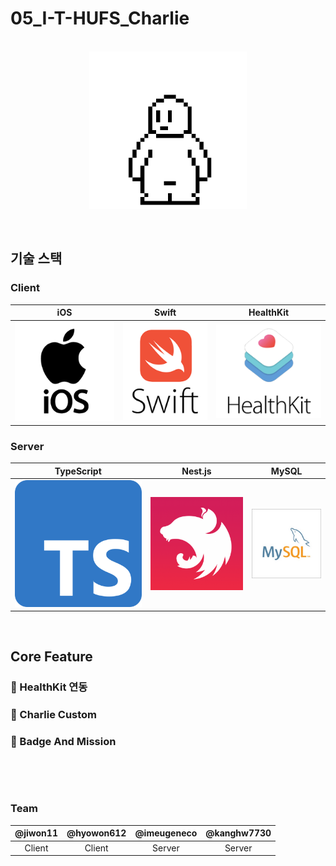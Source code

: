 # 05_I-T-HUFS_Charlie

<p align="center">
  <br>
  <img src="./images/logo.gif" width="50%">
  <br>
</p>


<br>

## 기술 스택
### Client
| iOS |  Swift  |  HealthKit   |
| :--------: | :------: | :-----: |
|   ![iOS]    | ![swift] | ![healthKit] |

### Server
| TypeScript |  Nest.js   |  MySQL   |
| :--------: | :------: | :-----: |
|   ![ts]    | ![Nest] | ![mysql] |

<br>

## Core Feature

### 📌 HealthKit 연동


### 📌 Charlie Custom

### 📌 Badge And Mission



<br>


<p align="justify">

</p>

<br>

### Team
| @jiwon11 |  @hyowon612   |  @imeugeneco  | @kanghw7730 |
| :--------: | :------: | :-----: |  :-----: |
| Client |  Client   |  Server  | Server   | 

<br>

<!-- Stack Icon Refernces -->
[ts]: /images/stack/typescript.png
[Nest]: /images/stack/nestjs.png
[mysql]: /images/stack/mysql.jpg
[iOS]: /images/stack/ios.png
[swift]: /images/stack/swift.png
[healthKit]: /images/stack/healthKit.png